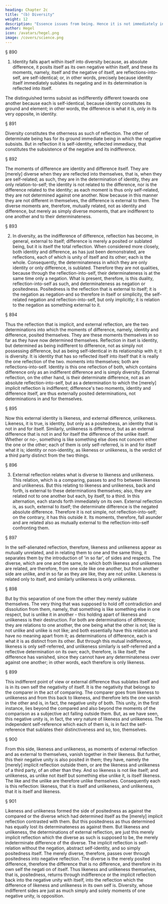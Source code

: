 ```yaml
---
heading: Chapter 2c
title: "(b) Diversity"
weight: 12
description: "Essence issues from being. Hence it is not immediately in and for itself but is a result of that movement. "
author: Hegel
icon: /avatars/hegel.png
image: /covers/science.png
---
```




§ 890

1. Identity falls apart within itself into diversity because, as absolute difference, it posits itself as its own negative within itself, and these its moments, namely, itself and the negative of itself, are reflections-into-self, are self-identical; or, in other words, precisely because identity itself immediately sublates its negating and in its determination is reflected into itself.

The distinguished terms subsist as indifferently different towards one another because each is self-identical, because identity constitutes its ground and element; in other words, the difference is what it is, only in its very opposite, in identity.


§ 891

Diversity constitutes the otherness as such of reflection. The other of determinate being has for its ground immediate being in which the negative subsists. But in reflection it is self-identity, reflected immediacy, that constitutes the subsistence of the negative and its indifference.

§ 892

The moments of difference are identity and difference itself. They are [merely] diverse when they are reflected into themselves, that is, when they are self-related; as such, they are in the determination of identity, they are only relation-to-self; the identity is not related to the difference, nor is the difference related to the identity; as each moment is thus only self-related, they are not determined against one another. Now because in this manner they are not different in themselves, the difference is external to them. The diverse moments are, therefore, mutually related, not as identity and difference, but merely as simply diverse moments, that are indifferent to one another and to their determinateness.

§ 893

2. In diversity, as the indifference of difference, reflection has become, in general, external to itself; difference is merely a posited or sublated being, but it is itself the total reflection. When considered more closely, both identity and difference, as has just been demonstrated, are reflections, each of which is unity of itself and its other; each is the whole. Consequently, the determinateness in which they are only identity or only difference, is sublated. Therefore they are not qualities, because through the reflection-into-self, their determinateness is at the same time only a negation. What is present, therefore, is this duality, reflection-into-self as such, and determinateness as negation or positedness. Positedness is the reflection that is external to itself; it is the negation as negation-and so therefore in itself or simplicity, the self-related negation and reflection-into-self, but only implicitly; it is relation to the negation as something external to it.

§ 894

Thus the reflection that is implicit, and external reflection, are the two determinations into which the moments of difference, namely, identity and difference, posited themselves. They are these moments themselves in so far as they have now determined themselves. Reflection in itset is identity, but determined as being indifferent to difference, not as simply not possessing difference, but as being self-identical in its relationship with it; it is diversity. It is identity that has so reflected itself into itself that it is really the one reflection of the two. moments into themselves; both are reflections-into-self. Identity is this one reflection of both, which contains difference only as an indifferent difference and is simply diversity. External reflection, on the other hand, is their determinate difference, not as an absolute reflection-into-self, but as a determination to which the [merely] implicit reflection is indifferent; difference's two moments, identity and difference itself, are thus externally posited determinations, not determinations in and for themselves.

§ 895

Now this external identity is likeness, and external difference, unlikeness. Likeness, it is true, is identity, but only as a positedness, an identity that is not in and for itself. Similarly, unlikeness is difference, but as an external difference that is not in and for itself the difference of the unlike itself. Whether or no-, something is like something else does not concern either the one or the other; each of them is only self-referred, is in and for itself what it is; identity or non-identity, as likeness or unlikeness, is the verdict of a third party distinct from the two things.

§ 896

3. External reflection relates what is diverse to likeness and unlikeness. This relation, which is a comparing, passes to and fro between likeness and unlikeness. But this relating to likeness and unlikeness, back and forth, is external to these determinations themselves; also, they are related not to one another but each, by itself, to a third. In this alternation, each stands forth immediately on its own. External reflection is, as such, external to itself; the determinate difference is the negated absolute difference. Therefore it is not simple, not reflection-into-self; on the contrary, it has this outside it. Its moments, therefore, fall asunder and are related also as mutually external to the reflection-into-self confronting them.

§ 897

In the self-alienated reflection, therefore, likeness and unlikeness appear as mutually unrelated, and in relating them to one and the same thing, it separates them by the introduction of 'in so far', of sides and respects. The diverse, which are one and the same, to which both likeness and unlikeness are related, are therefore, from one side like one another, but from another side are unlike, and in so far as they are like, they are not unlike. Likeness is related only to itself, and similarly unlikeness is only unlikeness.

§ 898

But by this separation of one from the other they merely sublate themselves. The very thing that was supposed to hold off contradiction and dissolution from them, namely, that something is like something else in one respect, but is unlike it in another - this holding apart of likeness and unlikeness is their destruction. For both are determinations of difference; they are relations to one another, the one being what the other is not; like is not unlike and unlike is not like; and both essentially have this relation and have no meaning apart from it; as determinations of difference, each is what it is as distinct from its other. But through this mutual indifference, likeness is only self-referred, and unlikeness similarly is self-referred and a reflective determination on its own; each, therefore, is like itself; the difference has vanished, since they cannot have any determinateness over against one another; in other words, each therefore is only likeness.

§ 899

This indifferent point of view or external difference thus sublates itself and is in its own self the negativity of itself. It is the negativity that belongs to the comparer in the act of comparing. The comparer goes from likeness to unlikeness and from this back to likeness, and therefore lets the one vanish in the other and is, in fact, the negative unity of both. This unity, in the first instance, lies beyond the compared and also beyond the moments of the comparison as a subjective act falling outside them. But, as we have seen, this negative unity is, in fact, the very nature of likeness and unlikeness. The independent self-reference which each of them is, is in fact the self-reference that sublates their distinctiveness and so, too, themselves.

§ 900

From this side, likeness and unlikeness, as moments of external reflection and as external to themselves, vanish together in their likeness. But further, this their negative unity is also posited in them; they have, namely the [merely] implicit reflection outside them, or are the likeness and unlikeness of a third party, of an other than they. And so likeness is not like itself; and unlikeness, as unlike not itself but something else unlike it, is itself likeness. The like and the unlike are therefore unlike themselves. Consequently each is this reflection: likeness, that it is itself and unlikeness, and unlikeness, that it is itself and likeness.

§ 901

Likeness and unlikeness formed the side of positedness as against the compared or the diverse which had determined itself as the [merely] implicit reflection contrasted with them. But this positedness as thus determined has equally lost its determinateness as against them. But likeness and unlikeness, the determinations of external reflection, are just this merely implicit reflection which the diverse as such is supposed to be, the merely indeterminate difference of the diverse. The implicit reflection is self-relation without the negation, abstract self-identity, and so simply positedness itself. The merely diverse, therefore, passes over through positedness into negative reflection. The diverse is the merely posited difference, therefore the difference that is no difference, and therefore in its own self the negati on of itself. Thus likeness and unlikeness themselves, that is, positedness, returns through indifference or the implicit reflection back into the negative unity with itself, into the reflection which the difference of likeness and unlikeness in its own self is. Diversity, whose indifferent sides are just as much simply and solely moments of one negative unity, is opposition.

